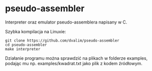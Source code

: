 # pseudo-assembler
Interpreter oraz emulator pseudo-assemblera napisany w C.

Szybka kompilacja na Linuxie:

```
git clone https://github.com/dvalim/pseudo-assembler
cd pseudo-assembler
make interpreter
```

Działanie programu można sprawdzić na plikach w folderze examples, podając mu np. examples/kwadrat.txt jako plik z kodem źródłowym.